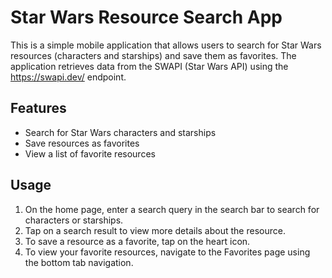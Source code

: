 # Star Wars Resource Search App

This is a simple mobile application that allows users to search for Star Wars resources (characters and starships) and save them as favorites. The application retrieves data from the SWAPI (Star Wars API) using the https://swapi.dev/ endpoint.

## Features

- Search for Star Wars characters and starships
- Save resources as favorites
- View a list of favorite resources
## Usage

1. On the home page, enter a search query in the search bar to search for characters or starships.
2. Tap on a search result to view more details about the resource.
3. To save a resource as a favorite, tap on the heart icon.
4. To view your favorite resources, navigate to the Favorites page using the bottom tab navigation.
